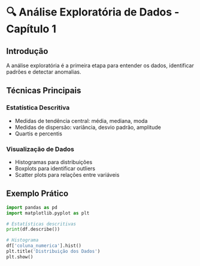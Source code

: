 # 🔍 Análise Exploratória de Dados - Capítulo 1

## Introdução
A análise exploratória é a primeira etapa para entender os dados, identificar padrões e detectar anomalias.

## Técnicas Principais

### Estatística Descritiva
- Medidas de tendência central: média, mediana, moda
- Medidas de dispersão: variância, desvio padrão, amplitude
- Quartis e percentis

### Visualização de Dados
- Histogramas para distribuições
- Boxplots para identificar outliers
- Scatter plots para relações entre variáveis

## Exemplo Prático
```python
import pandas as pd
import matplotlib.pyplot as plt

# Estatísticas descritivas
print(df.describe())

# Histograma
df['coluna_numerica'].hist()
plt.title('Distribuição dos Dados')
plt.show()